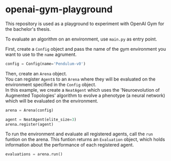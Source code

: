 # openai-gym-playground

This repository is used as a playground to experiment with OpenAI Gym for the bachelor's thesis.

To evaluate an algorithm on an environment, use `main.py` as entry point.

First, create a `Config` object and pass the name of the gym environment you want to use to the `name` agrument.
```python
config = Config(name='Pendulum-v0')
```



Then, create an `Arena` object.  
You can register `Agent`s to an `Arena` where they will be evaluated on the environment specified in the `Config` object.  
In this example, we create a `NeatAgent` which uses the 'Neuroevolution of Augmented Topologies' algorithm to evolve a phenotype (a neural network) which will be evaluated on the environment.
```python
arena = Arena(config)

agent = NeatAgent(elite_size=3)
arena.register(agent)
```
  
  
  
To run the environment and evaluate all registered agents, call the `run` funtion on the arena.
This funtion returns an `Evaluation` object, which holds information about the performance of each registered agent.
```python
evaluations = arena.run()
```
